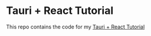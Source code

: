 # Tauri + React Tutorial

This repo contains the code for my [Tauri + React Tutorial](https://dev.to/dubisdev/creating-your-first-tauri-app-with-react-a-beginners-guide-3eb2)

